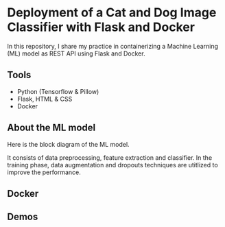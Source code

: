 # Deployment of a Cat and Dog Image Classifier with Flask and Docker

In this repository, I share my practice in containerizing a Machine Learning (ML) model as REST API using Flask and Docker.

## Tools
- Python (Tensorflow & Pillow)
- Flask, HTML & CSS
- Docker

## About the ML model

Here is the block diagram of the ML model.

It consists of data preprocessing, feature extraction and classifier. In the training phase, data augmentation and dropouts techniques are utitlized to improve the performance.

## Docker

## Demos

